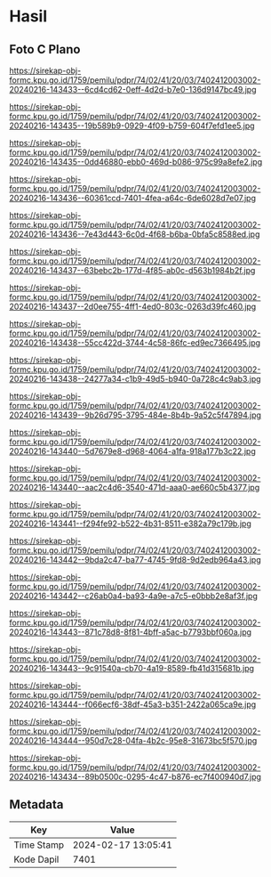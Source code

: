 # Hasil

## Foto C Plano

https://sirekap-obj-formc.kpu.go.id/1759/pemilu/pdpr/74/02/41/20/03/7402412003002-20240216-143433--6cd4cd62-0eff-4d2d-b7e0-136d9147bc49.jpg

https://sirekap-obj-formc.kpu.go.id/1759/pemilu/pdpr/74/02/41/20/03/7402412003002-20240216-143435--19b589b9-0929-4f09-b759-604f7efd1ee5.jpg

https://sirekap-obj-formc.kpu.go.id/1759/pemilu/pdpr/74/02/41/20/03/7402412003002-20240216-143435--0dd46880-ebb0-469d-b086-975c99a8efe2.jpg

https://sirekap-obj-formc.kpu.go.id/1759/pemilu/pdpr/74/02/41/20/03/7402412003002-20240216-143436--60361ccd-7401-4fea-a64c-6de6028d7e07.jpg

https://sirekap-obj-formc.kpu.go.id/1759/pemilu/pdpr/74/02/41/20/03/7402412003002-20240216-143436--7e43d443-6c0d-4f68-b6ba-0bfa5c8588ed.jpg

https://sirekap-obj-formc.kpu.go.id/1759/pemilu/pdpr/74/02/41/20/03/7402412003002-20240216-143437--63bebc2b-177d-4f85-ab0c-d563b1984b2f.jpg

https://sirekap-obj-formc.kpu.go.id/1759/pemilu/pdpr/74/02/41/20/03/7402412003002-20240216-143437--2d0ee755-4ff1-4ed0-803c-0263d39fc460.jpg

https://sirekap-obj-formc.kpu.go.id/1759/pemilu/pdpr/74/02/41/20/03/7402412003002-20240216-143438--55cc422d-3744-4c58-86fc-ed9ec7366495.jpg

https://sirekap-obj-formc.kpu.go.id/1759/pemilu/pdpr/74/02/41/20/03/7402412003002-20240216-143438--24277a34-c1b9-49d5-b940-0a728c4c9ab3.jpg

https://sirekap-obj-formc.kpu.go.id/1759/pemilu/pdpr/74/02/41/20/03/7402412003002-20240216-143439--9b26d795-3795-484e-8b4b-9a52c5f47894.jpg

https://sirekap-obj-formc.kpu.go.id/1759/pemilu/pdpr/74/02/41/20/03/7402412003002-20240216-143440--5d7679e8-d968-4064-a1fa-918a177b3c22.jpg

https://sirekap-obj-formc.kpu.go.id/1759/pemilu/pdpr/74/02/41/20/03/7402412003002-20240216-143440--aac2c4d6-3540-471d-aaa0-ae660c5b4377.jpg

https://sirekap-obj-formc.kpu.go.id/1759/pemilu/pdpr/74/02/41/20/03/7402412003002-20240216-143441--f294fe92-b522-4b31-8511-e382a79c179b.jpg

https://sirekap-obj-formc.kpu.go.id/1759/pemilu/pdpr/74/02/41/20/03/7402412003002-20240216-143442--9bda2c47-ba77-4745-9fd8-9d2edb964a43.jpg

https://sirekap-obj-formc.kpu.go.id/1759/pemilu/pdpr/74/02/41/20/03/7402412003002-20240216-143442--c26ab0a4-ba93-4a9e-a7c5-e0bbb2e8af3f.jpg

https://sirekap-obj-formc.kpu.go.id/1759/pemilu/pdpr/74/02/41/20/03/7402412003002-20240216-143443--871c78d8-8f81-4bff-a5ac-b7793bbf060a.jpg

https://sirekap-obj-formc.kpu.go.id/1759/pemilu/pdpr/74/02/41/20/03/7402412003002-20240216-143443--9c91540a-cb70-4a19-8589-fb41d315681b.jpg

https://sirekap-obj-formc.kpu.go.id/1759/pemilu/pdpr/74/02/41/20/03/7402412003002-20240216-143444--f066ecf6-38df-45a3-b351-2422a065ca9e.jpg

https://sirekap-obj-formc.kpu.go.id/1759/pemilu/pdpr/74/02/41/20/03/7402412003002-20240216-143444--950d7c28-04fa-4b2c-95e8-31673bc5f570.jpg

https://sirekap-obj-formc.kpu.go.id/1759/pemilu/pdpr/74/02/41/20/03/7402412003002-20240216-143434--89b0500c-0295-4c47-b876-ec7f400940d7.jpg


## Metadata

| Key        | Value               |
| ---------- | ------------------- |
| Time Stamp | 2024-02-17 13:05:41 |
| Kode Dapil | 7401                |



